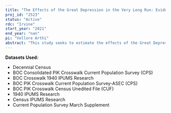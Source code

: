 ```yaml
---
title: "The Effects of the Great Depression in the Very Long Run: Evidence from Large-Scale Longitudinal Microdata"
proj_id: "2523"
status: "Active"
rdc: "Irvine"
start_year: "2021"
end_year: "nan"
pi: "Vellore Arthi"
abstract: "This study seeks to estimate the effects of the Great Depression through labor market channels in the short, medium, and long-run. The core of the project will examine labor market scarring. While the conditions at the time of labor market entry can have potentially lasting effects on career trajectories, life-course income, and the intergenerational transmission of wealth, recent work has focused on the relatively short-term consequences of graduating into a recession, largely because for recent downturns, timescale and privacy concerns together limit the data necessary for a comprehensive, life-course perspective. In this project, we overcome these limitations by turning to a setting that is both intrinsically important, and which allows us visibility into issues of long-run scarring: the Great Depression. Specifically, we estimate the age-at-exposure effect of the Great Depression over the life-course, and seek to understand how this key historical event shaped career trajectories, occupational mobility, and intergenerational opportunity."
---
```


**Datasets Used:**

  - Decennial Census 
  - BOC Consolidated PIK Crosswalk Current Population Survey (CPS) 
  - BOC Crosswalk 1940 IPUMS Research 
  - BOC PIK Crosswalk Current Population Survey-ASEC (CPS) 
  - BOC PIK Crosswalk Census Unedited File (CUF) 
  - 1940 IPUMS Research 
  - Census IPUMS Research 
  - Current Population Survey March Supplement 


